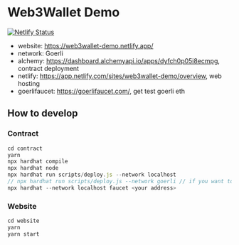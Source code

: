 # Web3Wallet Demo

[![Netlify Status](https://api.netlify.com/api/v1/badges/5293ffa1-7a1b-4c7c-b8a9-75d59dbf5d6c/deploy-status?branch=main)](https://app.netlify.com/sites/web3wallet-demo/deploys)

- website: https://web3wallet-demo.netlify.app/
- network: Goerli
- alchemy: https://dashboard.alchemyapi.io/apps/dyfch0p05i8ecmpg, contract deployment
- netlify: https://app.netlify.com/sites/web3wallet-demo/overview, web hosting
- goerlifaucet: https://goerlifaucet.com/, get test goerli eth

## How to develop

### Contract

```javascript
cd contract
yarn
npx hardhat compile
npx hardhat node
npx hardhat run scripts/deploy.js --network localhost
// npx hardhat run scripts/deploy.js --network goerli // if you want to deploy to live goerli network
npx hardhat --network localhost faucet <your address>
```

### Website

```javascript
cd website
yarn
yarn start
```